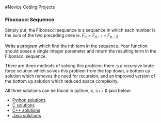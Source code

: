 #Novice Coding Projects

 ### Fibonacci Sequence
 Simply put, the Fibonacci sequence is a sequence in which each number is the sum of the two preceding ones ie. $F_n = F_{n-1} + F_{n-2}$

 Write a program which find the nth term in the sequence. Your function should poses a single integer parameter and return the resulting term in the Fibonacci sequence.  

 There are three methods of solving this problem; there is a recursive brute force solution which solves this problem from the top down, a bottom up solution which removes the need for recursion, and an improved version of the bottom up solution which reduced space complexity.

 All three solutions can be found in python, c, c++ & java below:
  - [Python solutions](Novice\Fib.py)
  - [C solutions](Novice\Fib.c)
  - [C++ solutions](Novice\Fib.cpp)
  - [Java solutions](Novice\Fib.java)
